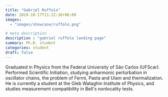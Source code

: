 ```yaml
---
title: "Gabriel Ruffolo"
date: 2019-10-17T11:22:16+06:00
images: 
  - "images/showcase/ruffolo.png"

# meta description
description : "gabriel ruffolo landing page"
summary: Ph.D. student
categories: student
draft: false
---
```


Graduated in Physics from the Federal University of São Carlos (UFScar). Performed Scientific Initiation, studying anharmonic perturbation in oscillator chains, the problem of Fermi, Pasta and Ulam and thermalization. He is currently a student at the Gleb Wataghin Institute of Physics, and studies measurement compatibility in Bell's nonlocality tests.
